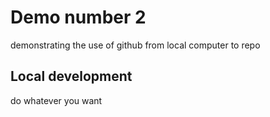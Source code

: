 # Demo number 2

demonstrating the use of github from local computer to repo

 ## Local development

 do whatever you want
 